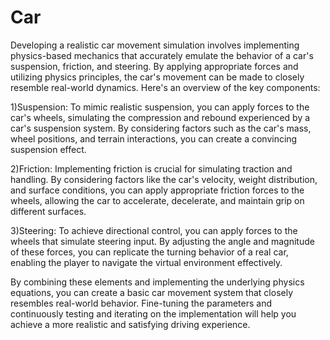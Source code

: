 # Car

Developing a realistic car movement simulation involves implementing physics-based mechanics that accurately emulate the behavior of a car's suspension, friction, and steering. By applying appropriate forces and utilizing physics principles, the car's movement can be made to closely resemble real-world dynamics. 
Here's an overview of the key components:

1)Suspension: To mimic realistic suspension, you can apply forces to the car's wheels, simulating the compression and rebound experienced by a car's suspension system. By considering factors such as the car's mass, wheel positions, and terrain interactions, you can create a convincing suspension effect.

2)Friction: Implementing friction is crucial for simulating traction and handling. By considering factors like the car's velocity, weight distribution, and surface conditions, you can apply appropriate friction forces to the wheels, allowing the car to accelerate, decelerate, and maintain grip on different surfaces.

3)Steering: To achieve directional control, you can apply forces to the wheels that simulate steering input. By adjusting the angle and magnitude of these forces, you can replicate the turning behavior of a real car, enabling the player to navigate the virtual environment effectively.

By combining these elements and implementing the underlying physics equations, you can create a basic car movement system that closely resembles real-world behavior. Fine-tuning the parameters and continuously testing and iterating on the implementation will help you achieve a more realistic and satisfying driving experience.
